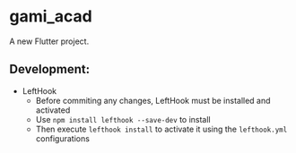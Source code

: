 # gami_acad

A new Flutter project.

## Development:
- LeftHook
  - Before commiting any changes, LeftHook must be installed and activated
  - Use `npm install lefthook --save-dev` to install
  - Then execute `lefthook install` to activate it using the `lefthook.yml` configurations